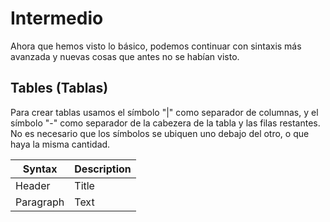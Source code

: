 # Intermedio

Ahora que hemos visto lo básico, podemos continuar con sintaxis más avanzada y nuevas cosas que antes no se habían visto. 

## Tables (Tablas)

Para crear tablas usamos el símbolo "|" como separador de columnas, y el símbolo "-" como separador de la cabezera de la tabla y las filas restantes. No es necesario que los símbolos se ubiquen uno debajo del otro, o que haya la misma cantidad.

| Syntax      | Description |
| --------- | --------- |
| Header      | Title     |
| Paragraph     | Text     |

